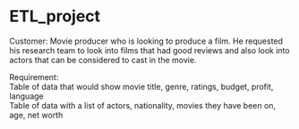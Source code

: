 # ETL_project

Customer: Movie producer who is looking to produce a film. He requested his research team to look into films that had good reviews and also look into actors that can be considered to cast in the movie.

Requirement: <br>
Table of data that would show movie title, genre, ratings, budget, profit, language<br>
Table of data with a list of actors, nationality, movies they have been on, age, net worth
